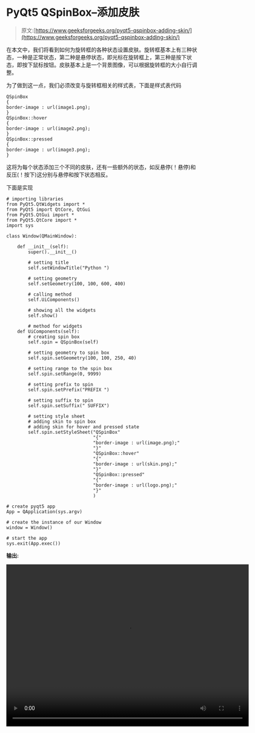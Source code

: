 # PyQt5 QSpinBox–添加皮肤

> 原文:[https://www.geeksforgeeks.org/pyqt5-qspinbox-adding-skin/](https://www.geeksforgeeks.org/pyqt5-qspinbox-adding-skin/)

在本文中，我们将看到如何为旋转框的各种状态设置皮肤。旋转框基本上有三种状态，一种是正常状态，第二种是悬停状态，即光标在旋转框上，第三种是按下状态，即按下鼠标按钮。皮肤基本上是一个背景图像，可以根据旋转框的大小自行调整。

为了做到这一点，我们必须改变与旋转框相关的样式表，下面是样式表代码

```
QSpinBox
{
border-image : url(image1.png);
}
QSpinBox::hover
{
border-image : url(image2.png);
}
QSpinBox::pressed
{
border-image : url(image3.png);
}

```

这将为每个状态添加三个不同的皮肤，还有一些额外的状态，如反悬停(！悬停)和反压(！按下)这分别与悬停和按下状态相反。

下面是实现

```
# importing libraries
from PyQt5.QtWidgets import * 
from PyQt5 import QtCore, QtGui
from PyQt5.QtGui import * 
from PyQt5.QtCore import * 
import sys

class Window(QMainWindow):

    def __init__(self):
        super().__init__()

        # setting title
        self.setWindowTitle("Python ")

        # setting geometry
        self.setGeometry(100, 100, 600, 400)

        # calling method
        self.UiComponents()

        # showing all the widgets
        self.show()

        # method for widgets
    def UiComponents(self):
        # creating spin box
        self.spin = QSpinBox(self)

        # setting geometry to spin box
        self.spin.setGeometry(100, 100, 250, 40)

        # setting range to the spin box
        self.spin.setRange(0, 9999)

        # setting prefix to spin
        self.spin.setPrefix("PREFIX ")

        # setting suffix to spin
        self.spin.setSuffix(" SUFFIX")

        # setting style sheet
        # adding skin to spin box
        # adding skin for hover and pressed state
        self.spin.setStyleSheet("QSpinBox"
                                "{"
                                "border-image : url(image.png);"
                                "}"
                                "QSpinBox::hover"
                                "{"
                                "border-image : url(skin.png);"
                                "}"
                                "QSpinBox::pressed"
                                "{"
                                "border-image : url(logo.png);"
                                "}"
                                )

# create pyqt5 app
App = QApplication(sys.argv)

# create the instance of our Window
window = Window()

# start the app
sys.exit(App.exec())
```

**输出:**

<video class="wp-video-shortcode" id="video-421560-1" width="640" height="428" preload="metadata" controls=""><source type="video/mp4" src="https://media.geeksforgeeks.org/wp-content/uploads/20200530021307/Python-2020-05-30-02-12-37.mp4?_=1">[https://media.geeksforgeeks.org/wp-content/uploads/20200530021307/Python-2020-05-30-02-12-37.mp4](https://media.geeksforgeeks.org/wp-content/uploads/20200530021307/Python-2020-05-30-02-12-37.mp4)</video>